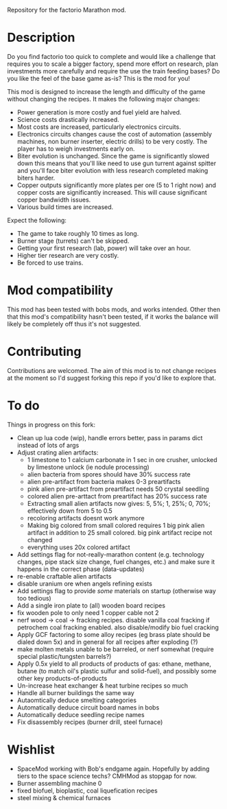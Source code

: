 Repository for the factorio Marathon mod.

Description
===========
Do you find factorio too quick to complete and would like a challenge that requires you to scale a bigger factory, spend more effort on research, plan investments more carefully and require the use the train feeding bases? Do you like the feel of the base game as-is? This is the mod for you!

This mod is designed to increase the length and difficulty of the game without changing the recipes. It makes the following major changes:
* Power generation is more costly and fuel yield are halved.
* Science costs drastically increased.
* Most costs are increased, particularly electronics circuits.
* Electronics circuits changes cause the cost of automation (assembly machines, non burner inserter, electric drills) to be very costly. The player has to weigh investments early on.
* Biter evolution is unchanged. Since the game is significantly slowed down this means that you'll like need to use gun turrent against spitter and you'll face biter evolution with less research completed making biters harder.
* Copper outputs significantly more plates per ore (5 to 1 right now) and copper costs are significantly increased. This will cause significant copper bandwidth issues.
* Various build times are increased.

Expect the following:
* The game to take roughly 10 times as long.
* Burner stage (turrets) can't be skipped.
* Getting your first research (lab, power) will take over an hour.
* Higher tier research are very costly.
* Be forced to use trains.

Mod compatibility
=================
This mod has been tested with bobs mods, and works intended. Other then that this mod's compatibility hasn't been tested, if it works the balance will likely be completely off thus it's not suggested.

Contributing
============
Contributions are welcomed. The aim of this mod is to not change recipes at the moment so I'd suggest forking this repo if you'd like to explore that.

To do
=====
Things in progress on this fork:
* Clean up lua code (wip), handle errors better, pass in params dict instead of lots of args
* Adjust crating alien artifacts:
  - 1 limestone to 1 calcium carbonate in 1 sec in ore crusher, unlocked by limestone unlock (ie nodule processing)
  - alien bacteria from spores should have 30% success rate
  - alien pre-artifact from bacteria makes 0-3 preartifacts
  - pink alien pre-artifact from preartifact needs 50 crystal seedling
  - colored alien pre-arttact from preartifact has 20% success rate
  - Extracting small alien artifacts now gives: 5, 5%; 1, 25%; 0, 70%; effectively down from 5 to 0.5
  - recoloring artifacts doesnt work anymore
  - Making big colored from small colored requires 1 big pink alien artifact in addition to 25 small colored. big pink artifact recipe not changed
  - everything uses 20x colored artifact
* Add settings flag for not-really-marathon content (e.g. technology changes, pipe stack size change, fuel changes, etc.) and make sure it happens in the correct phase (data-updates)
* re-enable craftable alien artifacts
* disable uranium ore when angels refining exists
* Add settings flag to provide *some* materials on startup (otherwise way too tedious)
* Add a single iron plate to (all) wooden board recipes
* fix wooden pole to only need 1 copper cable not 2
* nerf wood -> coal -> fracking recipes. disable vanilla coal fracking if petrochem coal fracking enabled. also disable/modify bio fuel cracking
* Apply GCF factoring to some alloy recipes (eg brass plate should be dialed down 5x) and in general for all recipes after exploding (?)
* make molten metals unable to be barreled, or nerf somewhat (require special plastic/tungsten barrels?)
* Apply 0.5x yield to all products of products of gas: ethane, methane, butane (to match oil's plastic sulfur and solid-fuel), and possibly some other key products-of-products
* Un-increase heat exchanger & heat turbine recipes so much
* Handle all burner buildings the same way
* Autaomtically deduce smelting categories
* Automatically deduce circuit board names in bobs
* Automatically deduce seedling recipe names
* Fix disassembly recipes (burner drill, steel furnace)

Wishlist
========
* SpaceMod working with Bob's endgame again. Hopefully by adding tiers to the space science techs? CMHMod as stopgap for now.
* Burner assembling machine 0
* fixed biofuel, bioplastic, coal liquefication recipes
* steel mixing & chemical furnaces

